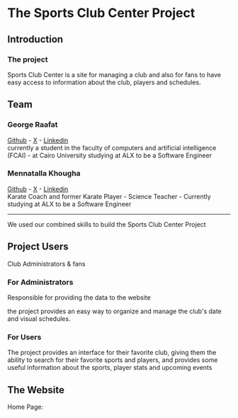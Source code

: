 # The Sports Club Center Project

## Introduction

### The project 

Sports Club Center is a site for managing a club and also for fans to have easy access to information about the club, players and schedules. 

## Team

### George Raafat
[Github](https://github.com/5XGeorgeX5) - [X](https://twitter.com/George_raafat1) - [Linkedin](https://www.linkedin.com/in/george-raafat-429047270/)  
currently a student in the faculty of computers and artificial intelligence (FCAI) - at Cairo University studying at ALX to be a Software Engineer

### Mennatalla Khougha 
[Github](https://github.com/Mennatalla-Khougha) - [X](https://twitter.com/MenmenKhougha) - [Linkedin](https://www.linkedin.com/in/mennatalla-khougha-6105a720b/)  
Karate Coach and former Karate Player - Science Teacher - Currently studying at ALX to be a Software Engineer 

---
We used our combined skills to build the Sports Club Center Project 

## Project Users

Club Administrators & fans 

### For Administrators

Responsible for providing the data to the website

the project provides an easy way to organize and manage the club's date and visual schedules.

### For Users

The project provides an interface for their favorite club, giving them the ability to search for their favorite sports and players, and provides some useful information about the sports, player stats and upcoming events

## The Website

Home Page:
